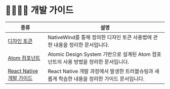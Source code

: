 # 🧑‍💻👩‍💻 개발 가이드

| 종류 | 설명 |
|--|--|
| [디자인 토큰](./design-token.md) | NativeWind를 통해 정의한 디자인 토큰 사용법에 관한 내용을 정리한 문서입니다. |
| [Atom 컴포넌트](./atom.md) | Atomic Design System 기반으로 설계된 Atom 컴포넌트의 사용 방법을 정리한 문서입니다. |
| [React Native 개발 가이드](./react-native.md) | React Native 개발 과정에서 발생한 트러블슈팅과 새롭게 학습한 내용을 정리한 가이드 문서입니다. |
